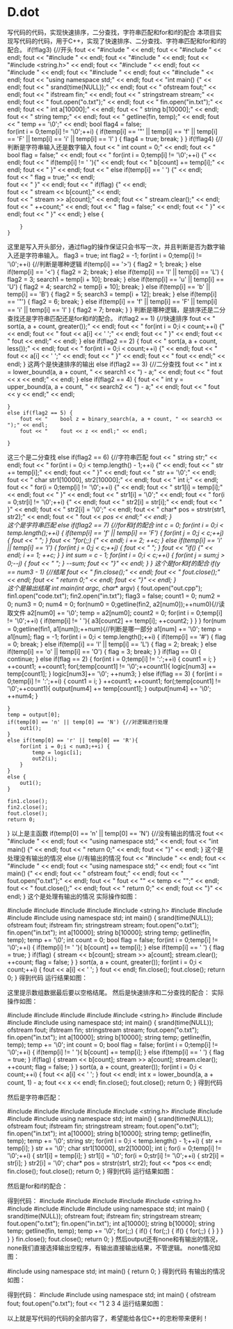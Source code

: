 # D.dot
写代码的代码，实现快速排序，二分查找，字符串匹配和for和if的配合
本项目实现写代码的代码，用于C++，实现了快速排序、二分查找、字符串匹配和for和if的配合。
if(!flag3) {//开头     	fout << "#include <iostream>" << endl;
    	fout << "#include <fstream>" << endl;
    	fout << "#include <algorithm>" << endl;
    	fout << "#include <string>" << endl;
		fout << "#include <string.h>" << endl;
    	fout << "#include <cstdlib>" << endl;
    	fout << "#include <ctime>" << endl;
    	fout << "#include <cmath>" << endl;
    	fout << "#include <sstream>" << endl;
        fout << "using namespace std;" << endl;
        fout << "int main() {" << endl;
        fout << "    srand(time(NULL));" << endl;
        fout << "    ofstream fout;" << endl;
        fout << "    ifstream fin;" << endl;
        fout << "    stringstream stream;" << endl;
        fout << "    fout.open(\"o.txt\");" << endl;
        fout << "    fin.open(\"in.txt\");" << endl;
        fout << "    int a[10000];" << endl;
        fout << "    string b[10000];" << endl;
    	fout << "    string temp;" << endl;
        fout << "    getline(fin, temp);" << endl;
        fout << "    temp += '\\0';" << endl;
		bool flag4 = false;			
		for(int i = 0;temp[i] != '\0';++i) {
			if(temp[i] == '\"' || temp[i] == 'f' || temp[i] == 'F' || temp[i] == 'i' || temp[i] == 'I' ) {
				flag4 = true;
				break;
			}
		}
		if(!flag4) {//判断是字符串输入还是数字输入 			fout << "    int count = 0;" << endl;
			fout << "    bool flag = false;" << endl;
			fout << "    for(int i = 0;temp[i] != '\\0';++i) {" << endl;
			fout << "        if(temp[i] != ' '){" << endl;
			fout << "            b[count] += temp[i];" << endl;
			fout << "        }" << endl;
			fout << "        else if(temp[i] == ' ') {" << endl; 	
			fout << "            flag = true;" << endl; 	
			fout << "        }" << endl;
			fout << "        if(flag) {" << endl;	
			fout << "            stream << b[count];" << endl;			
			fout << "            stream >> a[count];" << endl;
			fout << "            stream.clear();" << endl;
			fout << "            ++count;" << endl;
			fout << "            flag = false;" << endl;
      	 	fout << "        }" << endl;
			fout << "    }" << endl;
		}
		else {
			
		}
	}
这里是写入开头部分，通过flag的操作保证只会书写一次，并且判断是否为数字输入还是字符串输入。
flag3 = true;
    int flag2 = -1;
    for(int i = 0;temp[i] != '\0';++i) {//判断是哪种逻辑     	if(temp[i] == '>') {
    		flag2 = 1;
    		break;
		}
		else if(temp[i] == '<') {
			flag2 = 2;
			break;
		}
		else if(temp[i] == 'l' || temp[i] == 'L') {
			flag2 = 3;
			search1 = temp[i + 10];
			break;
		}
		else if(temp[i] == 'u' || temp[i] == 'U') {
			flag2 = 4;
			search2 = temp[i + 10];
			break;
		}
		else if(temp[i] == 'b' || temp[i] == 'B') {
			flag2 = 5;
			search3 = temp[i + 12];
			break;
		}
		else if(temp[i] == '\"') {
			flag2 = 6;
			break;
		}
		else if(temp[i] == 'f' || temp[i] == 'F' || temp[i] == 'i' || temp[i] == 'I' ) {
			flag2 = 7;
			break;
		}
	}
判断是哪种逻辑，是排序还是二分查找还是字符串匹配还是for和if的配合。
if(flag2 == 1) {//快速排序 		fout << "    sort(a, a + count, greater<int>());" << endl; 
		fout << "    for(int i = 0;i < count;++i) {" << endl;
		fout << "        fout << a[i] << ' ';" << endl;
		fout << "    }" << endl;
		fout << "    fout << endl;" << endl;
	}
	else if(flag2 == 2) {
		fout << "    sort(a, a + count, less<int>());" << endl; 
		fout << "    for(int i = 0;i < count;++i) {" << endl;
		fout << "        fout << a[i] << ' ';" << endl;
		fout << "    }" << endl;
		fout << "    fout << endl;" << endl;
	}
这两个是快速排序的输出
else if(flag2 == 3) {//二分查找 
		fout << "    int x = lower_bound(a, a + count, " << search1 << ") - a;" << endl;
		fout << "    fout << x << endl;" << endl;
	}
	else if(flag2 == 4) {
		fout << "    int y = upper_bound(a, a + count, " << search2 << ") - a;" << endl;
		fout << "    fout << y << endl;" << endl;

	}
	else if(flag2 == 5) {
		fout << "    bool z = binary_search(a, a + count, " << search3 << ");" << endl;
		fout << "    fout << z << endl;" << endl;
		
	}	
这三个是二分查找
else if(flag2 == 6) {//字符串匹配 
		fout << "    string str;" << endl;
		fout << "    for(int i = 0;i < temp.length() - 1;++i) {" << endl;
		fout << "        str += temp[i];" << endl;
		fout << "    }" << endl;
		fout << "    str += '\\0';" << endl;
		fout << "    char str1[10000], str2[10000];" << endl;
  		fout << "    int i;" << endl;
        fout << "    for(i = 0;temp[i] != '\\0';++i) {" << endl;
    	fout << "        str1[i] = temp[i];" << endl;
	    fout << "    }" << endl;
	    fout << "    str1[i] = '\\0';" << endl;
	    fout << "    for(i = 0;str[i] != '\\0';++i) {" << endl;
    	fout << "        str2[i] = str[i];" << endl;
	    fout << "    }" << endl;
	    fout << "    str2[i] = '\\0';" << endl;
        fout << "    char* pos = strstr(str1, str2);" << endl;
        fout << "    fout << *pos << endl;" << endl;
	}	
这个是字符串匹配
else if(flag2 == 7) {//for和if的配合 
		int c = 0;
		for(int i = 0;i < temp.length();++i) {
			if(temp[i] == 'f' || temp[i] == 'F') {
				for(int j = 0;j < c;++j) {
			        fout << "    ";
		        }
				fout << "for(;;) {" << endl;
				i += 2;
				++c;
			}
			else if(temp[i] == 'i' || temp[i] == 'I') {
				for(int j = 0;j < c;++j) {
			        fout << "    ";
		        }
				fout << "if() {" << endl;
				i += 1; 
				++c;
			}
		}
		int sum = c - 1;
		for(int i = 0;i < c;++i) {
			for(int j = sum;j > 0;--j) {
			        fout << "    ";
		    }
		    --sum;
			fout << "}" << endl;
		}
	}
这个是for和if的配合
if(y == num3 - 1) {//结尾 
	    fout << "    fin.close();" << endl;
		fout << "    fout.close();" << endl;
        fout << "    return 0;" << endl;
        fout << "}" << endl;
	}	
这个是输出结尾
int main(int argc, char** argv) {
    fout.open("out.cpp");
	fin1.open("code.txt");
	fin2.open("in.txt");
	flag3 = false;
	count1 = 0;
	num2 = 0;
	num3 = 0;
	num4 = 0;
	for(num0 = 0;getline(fin2, a2[num0]);++num0){//读取文件 
		a2[num0] += '\0';
		temp = a2[num0];
		count2 = 0;
		for(int i = 0;temp[i] != '\0';++i) {
			if(temp[i] != ' '){
				a3[count2] += temp[i];
				++count2;
			} 
		}
	}
	for(num = 0;getline(fin1, a1[num]);++num){//判断是哪一部分 
		a1[num] += '\0';
		temp = a1[num];
		flag = -1;
		for(int i = 0;i < temp.length();++i) {
			if(temp[i] == '#') {
				flag = 0;
				break;
			}
			else if(temp[i] == 'l' || temp[i] == 'L') {
				flag = 2;
				break;
			}
			else if(temp[i] == 'o' || temp[i] == 'O') {
				flag = 3;
				break;
			}
	    }
	    if(flag == 0) {
	    	continue;
		}
		else if(flag == 2) {
			for(int i = 0;temp[i] != ':';++i) {
				count1 = i;
			}
			++count1;
			++count1;
			for(;temp[count1] != '\0';++count1){
				logic[num3] += temp[count1];
			} 
			logic[num3]+= '\0';
			++num3;
		}
		else if(flag == 3) {
			for(int i = 0;temp[i] != ':';++i) {
				count1 = i;
			}
			++count1;
			++count1;
			for(;temp[count1] != '\0';++count1){
				output[num4] += temp[count1];
			} 
			output[num4] += '\0';
			++num4;
		}
		
	}
	temp = output[0];
	if(temp[0] == 'n' || temp[0] == 'N') {//对逻辑进行处理 
		out1();
	}
	else if(temp[0] == 'r' || temp[0] == 'R'){
		for(int i = 0;i < num3;++i) {
			temp = logic[i];
			out2(i);
		}
	}
	else {
		out1();
	}
	
	fin1.close();
	fin2.close();
	fout.close();
	return 0;
}
以上是主函数
if(temp[0] == 'n' || temp[0] == 'N') {//没有输出的情况 
		fout << "#include <iostream>" << endl;
        fout << "using namespace std;" << endl;
        fout << "int main() {" << endl;
        fout << "    return 0;" << endl;
        fout << "}" << endl;
	}
这个是处理没有输出的情况
else {//有输出的情况 
		fout << "#include <iostream>" << endl;
		fout << "#include <fstream>" << endl;
        fout << "using namespace std;" << endl;
        fout << "int main() {" << endl;
        fout << "    ofstream fout;" << endl;
        fout << "    fout.open(\"o.txt\");" << endl;
        fout << "    fout << \"" << temp << "\";" << endl;
        fout << "    fout.close();" << endl;
        fout << "    return 0;" << endl;
        fout << "}" << endl;
	}
这个是处理有输出的情况
实际操作如图：


#include <iostream>
#include <fstream>
#include <algorithm>
#include <string>
#include <string.h>
#include <cstdlib>
#include <ctime>
#include <cmath>
#include <sstream>
using namespace std;
int main() {
    srand(time(NULL));
    ofstream fout;
    ifstream fin;
    stringstream stream;
    fout.open("o.txt");
    fin.open("in.txt");
    int a[10000];
    string b[10000];
    string temp;
    getline(fin, temp);
    temp += '\0';
    int count = 0;
    bool flag = false;
    for(int i = 0;temp[i] != '\0';++i) {
        if(temp[i] != ' '){
            b[count] += temp[i];
        }
        else if(temp[i] == ' ') {
            flag = true;
        }
        if(flag) {
            stream << b[count];
            stream >> a[count];
            stream.clear();
            ++count;
            flag = false;
        }
    }
    sort(a, a + count, greater<int>());
    for(int i = 0;i < count;++i) {
        fout << a[i] << ' ';
    }
    fout << endl;
    fin.close();
    fout.close();
    return 0;
}
得到代码
运行结果如图：

这里提示数组数据最后要以空格结尾。
然后是快速排序和二分查找的配合：
实际操作如图：


#include <iostream>
#include <fstream>
#include <algorithm>
#include <string>
#include <string.h>
#include <cstdlib>
#include <ctime>
#include <cmath>
#include <sstream>
using namespace std;
int main() {
    srand(time(NULL));
    ofstream fout;
    ifstream fin;
    stringstream stream;
    fout.open("o.txt");
    fin.open("in.txt");
    int a[10000];
    string b[10000];
    string temp;
    getline(fin, temp);
    temp += '\0';
    int count = 0;
    bool flag = false;
    for(int i = 0;temp[i] != '\0';++i) {
        if(temp[i] != ' '){
            b[count] += temp[i];
        }
        else if(temp[i] == ' ') {
            flag = true;
        }
        if(flag) {
            stream << b[count];
            stream >> a[count];
            stream.clear();
            ++count;
            flag = false;
        }
    }
    sort(a, a + count, greater<int>());
    for(int i = 0;i < count;++i) {
        fout << a[i] << ' ';
    }
    fout << endl;
    int x = lower_bound(a, a + count, 1) - a;
    fout << x << endl;
    fin.close();
    fout.close();
    return 0;
}
得到代码

然后是字符串匹配：


#include <iostream>
#include <fstream>
#include <algorithm>
#include <string>
#include <string.h>
#include <cstdlib>
#include <ctime>
#include <cmath>
#include <sstream>
using namespace std;
int main() {
    srand(time(NULL));
    ofstream fout;
    ifstream fin;
    stringstream stream;
    fout.open("o.txt");
    fin.open("in.txt");
    int a[10000];
    string b[10000];
    string temp;
    getline(fin, temp);
    temp += '\0';
    string str;
    for(int i = 0;i < temp.length() - 1;++i) {
        str += temp[i];
    }
    str += '\0';
    char str1[10000], str2[10000];
    int i;
    for(i = 0;temp[i] != '\0';++i) {
        str1[i] = temp[i];
    }
    str1[i] = '\0';
    for(i = 0;str[i] != '\0';++i) {
        str2[i] = str[i];
    }
    str2[i] = '\0';
    char* pos = strstr(str1, str2);
    fout << *pos << endl;
    fin.close();
    fout.close();
    return 0;
}
得到代码
运行结果如图：

然后是for和if的配合：

得到代码：
#include <iostream>
#include <fstream>
#include <algorithm>
#include <string>
#include <string.h>
#include <cstdlib>
#include <ctime>
#include <cmath>
#include <sstream>
using namespace std;
int main() {
    srand(time(NULL));
    ofstream fout;
    ifstream fin;
    stringstream stream;
    fout.open("o.txt");
    fin.open("in.txt");
    int a[10000];
    string b[10000];
    string temp;
    getline(fin, temp);
    temp += '\0';
for(;;) {
    if() {
        for(;;) {
            if() {
                for(;;) {
                }
            }
        }
    }
}
    fin.close();
    fout.close();
    return 0;
}
然后output还有none和有输出的情况，none我们直接选择输出空程序，有输出直接输出结果，不管逻辑。
none情况如图：

#include <iostream>
using namespace std;
int main() {
    return 0;
}
得到代码
有输出的情况如图：

得到代码：
#include <iostream>
#include <fstream>
using namespace std;
int main() {
    ofstream fout;
    fout.open("o.txt");
    fout << "1 2 3 4
运行结果如图：

以上就是写代码的代码的全部内容了，希望能给各位C++的忠粉带来便利！

